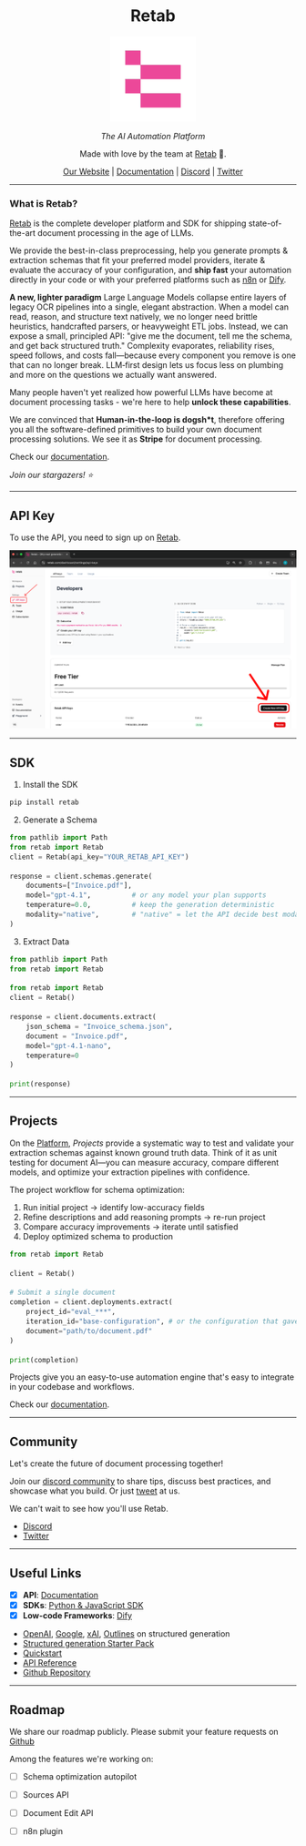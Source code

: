 <div align="center" style="margin-bottom: 1em;">

# Retab

<img src="https://raw.githubusercontent.com/Retab-dev/retab/refs/heads/main/assets/retab-logo.png" alt="Retab Logo" width="150">


  *The AI Automation Platform*

Made with love by the team at [Retab](https://retab.com) 🤍.

[Our Website](https://retab.com) | [Documentation](https://docs.retab.com/get-started/introduction) | [Discord](https://discord.com/invite/vc5tWRPqag) | [Twitter](https://x.com/retabdev)


</div>

---

### What is Retab?

[Retab](https://retab.com) is the complete developer platform and SDK for shipping state-of-the-art document processing in the age of LLMs. 

We provide the best-in-class preprocessing, help you generate prompts & extraction schemas that fit your preferred model providers, iterate & evaluate the accuracy of your configuration, and **ship fast** your automation directly in your code or with your preferred platforms such as [n8n](https://n8n.io/) or [Dify](https://dify.ai/).

**A new, lighter paradigm**
Large Language Models collapse entire layers of legacy OCR pipelines into a single, elegant abstraction. When a model can read, reason, and structure text natively, we no longer need brittle heuristics, handcrafted parsers, or heavyweight ETL jobs. Instead, we can expose a small, principled API: "give me the document, tell me the schema, and get back structured truth." Complexity evaporates, reliability rises, speed follows, and costs fall—because every component you remove is one that can no longer break. LLM‑first design lets us focus less on plumbing and more on the questions we actually want answered.

Many people haven't yet realized how powerful LLMs have become at document processing tasks - we're here to help **unlock these capabilities**.

We are convinced that **Human-in-the-loop is dogsh*t**, therefore offering you all the software-defined primitives to build your own document processing solutions. We see it as **Stripe** for document processing.

Check our [documentation](https://docs.retab.com/overview/introduction).

_Join our stargazers! ⭐️_

---

## API Key

To use the API, you need to sign up on [Retab](https://www.retab.com/).

<p align="center">
  <img src="./assets/API-key.png" alt="API Key" width="800">
</p>

---

## SDK

1. Install the SDK
```python
pip install retab
```

2. Generate a Schema
```python
from pathlib import Path
from retab import Retab
client = Retab(api_key="YOUR_RETAB_API_KEY")

response = client.schemas.generate(
    documents=["Invoice.pdf"],
    model="gpt-4.1",          # or any model your plan supports
    temperature=0.0,          # keep the generation deterministic
    modality="native",        # "native" = let the API decide best modality
)
```

3. Extract Data
```python
from pathlib import Path
from retab import Retab

from retab import Retab
client = Retab()

response = client.documents.extract(
    json_schema = "Invoice_schema.json",
    document = "Invoice.pdf",
    model="gpt-4.1-nano",
    temperature=0
)

print(response)
```

---

## Projects

On the [Platform](https://www.retab.com/), *Projects* provide a systematic way to test and validate your extraction schemas against known ground truth data. Think of it as unit testing for document AI—you can measure accuracy, compare different models, and optimize your extraction pipelines with confidence.

The project workflow for schema optimization:
1. Run initial project → identify low-accuracy fields
2. Refine descriptions and add reasoning prompts → re-run project
3. Compare accuracy improvements → iterate until satisfied
4. Deploy optimized schema to production

```python
from retab import Retab

client = Retab()

# Submit a single document
completion = client.deployments.extract(
    project_id="eval_***",
    iteration_id="base-configuration", # or the configuration that gave you the best precision score
    document="path/to/document.pdf"
)

print(completion)
```

Projects give you an easy-to-use automation engine that's easy to integrate in your codebase and workflows.

Check our [documentation](https://docs.retab.com/core-concepts/Projects).

---


## Community

Let's create the future of document processing together!

Join our [discord community](https://discord.com/invite/vc5tWRPqag) to share tips, discuss best practices, and showcase what you build. Or just [tweet](https://x.com/retabdev) at us.

We can't wait to see how you'll use Retab.

* [Discord](https://discord.com/invite/vc5tWRPqag)
* [Twitter](https://x.com/retabdev)

---

## Useful Links

* [x] **API**: [Documentation](https://docs.retab.com/api-reference/introduction)
* [x] **SDKs**: [Python & JavaScript SDK](https://docs.retab.com/overview/quickstart)
* [x] **Low-code Frameworks**: [Dify](https://marketplace.dify.ai/plugins/retab_team/retab)

* [OpenAI](https://platform.openai.com/docs/guides/structured-outputs), [Google](https://ai.google.dev/gemini-api/docs/structured-output), [xAI](https://docs.x.ai/docs/guides/structured-outputs), [Outlines](https://dottxt-ai.github.io/outlines/latest/reference/generation/structured_generation_explanation/) on structured generation
* [Structured generation Starter Pack](https://github.com/retab-dev/structured-generation-starter-pack)
* [Quickstart](/get-started/quickstart)
* [API Reference](/api-reference/introduction)
* [Github Repository](https://github.com/retab-dev/retab)

---
## Roadmap

We share our roadmap publicly. Please submit your feature requests on [Github](https://github.com/retab-dev/retab)

Among the features we're working on:

* [ ] Schema optimization autopilot
* [ ] Sources API
* [ ] Document Edit API
* [ ] n8n plugin

